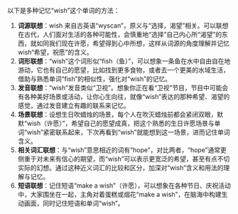 以下是多种记忆“wish”这个单词的方法：
1. **词源联想**：wish 来自古英语“wyscan”，原义与“选择，渴望”相关。可以联想在古代，人们面对生活的各种可能性，会慎重地“选择”自己内心所“渴望”的东西，就如同我们现在许愿，希望得到心中所想，这样从词源的角度理解并记忆 wish“希望，祝愿”的含义。
2. **词形联想**：“wish”这个词形似“fish（鱼）”，可以想象一条鱼在水中自由自在地游动，它也有自己的愿望，比如找到更多食物，或者去一个更美的水域生活，借助与熟悉单词“fish”的相似性，强化对“wish”的记忆。
3. **发音联想**：“wish”发音类似“卫视”。想象你正在看“卫视”节目，节目中可能会有各种美好场景或活动，让你心生向往，就像“wish”表达的那种希望、渴望的感觉，通过发音建立有趣的联系来记忆。
4. **场景联想**：设想生日吹蜡烛的场景，每个人在吹灭蜡烛前都会紧闭双眼，默默“wish（许愿）”，希望自己的愿望成真，把这个熟悉的生日许愿场景与单词“wish”紧密联系起来，下次再看到“wish”就能想到这一场景，进而记住单词含义。
5. **相关词汇联想**：与“wish”意思相近的词有“hope”，对比两者，“hope”通常更侧重于对未来有信心的期望，而“wish”可以表示更宽泛的希望，甚至有点不切实际的幻想。通过这种近义词汇的比较和区分，加深对“wish”含义和用法的理解与记忆。
6. **短语联想**：记住短语“make a wish”（许愿），可以想象在各种节日、庆祝活动中，大家围坐在一起，主角对着蛋糕或烟花“make a wish”，在脑海中构建生动画面，同时记住短语和单词“wish”。 